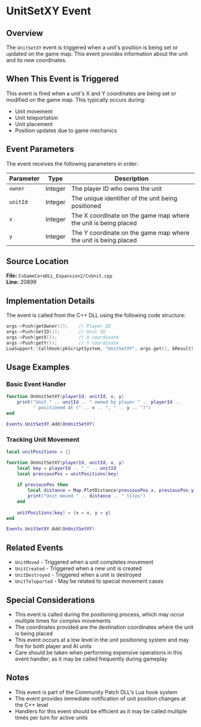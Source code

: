 # UnitSetXY Event

## Overview

The `UnitSetXY` event is triggered when a unit's position is being set or updated on the game map. This event provides information about the unit and its new coordinates.

## When This Event is Triggered

This event is fired when a unit's X and Y coordinates are being set or modified on the game map. This typically occurs during:
- Unit movement
- Unit teleportation
- Unit placement
- Position updates due to game mechanics

## Event Parameters

The event receives the following parameters in order:

| Parameter | Type | Description |
|-----------|------|-------------|
| `owner` | Integer | The player ID who owns the unit |
| `unitId` | Integer | The unique identifier of the unit being positioned |
| `x` | Integer | The X coordinate on the game map where the unit is being placed |
| `y` | Integer | The Y coordinate on the game map where the unit is being placed |

## Source Location

**File:** `CvGameCoreDLL_Expansion2/CvUnit.cpp`  
**Line:** 20899

## Implementation Details

The event is called from the C++ DLL using the following code structure:
```cpp
args->Push(getOwner());    // Player ID
args->Push(GetID());       // Unit ID  
args->Push(getX());        // X coordinate
args->Push(getY());        // Y coordinate
LuaSupport::CallHook(pkScriptSystem, "UnitSetXY", args.get(), bResult);
```

## Usage Examples

### Basic Event Handler
```lua
function OnUnitSetXY(playerId, unitId, x, y)
    print("Unit " .. unitId .. " owned by player " .. playerId .. 
          " positioned at (" .. x .. ", " .. y .. ")")
end

Events.UnitSetXY.Add(OnUnitSetXY)
```

### Tracking Unit Movement
```lua
local unitPositions = {}

function OnUnitSetXY(playerId, unitId, x, y)
    local key = playerId .. "_" .. unitId
    local previousPos = unitPositions[key]
    
    if previousPos then
        local distance = Map.PlotDistance(previousPos.x, previousPos.y, x, y)
        print("Unit moved " .. distance .. " tiles")
    end
    
    unitPositions[key] = {x = x, y = y}
end

Events.UnitSetXY.Add(OnUnitSetXY)
```

## Related Events

- `UnitMoved` - Triggered when a unit completes movement
- `UnitCreated` - Triggered when a new unit is created
- `UnitDestroyed` - Triggered when a unit is destroyed
- `UnitTeleported` - May be related to special movement cases

## Special Considerations

- This event is called during the positioning process, which may occur multiple times for complex movements
- The coordinates provided are the destination coordinates where the unit is being placed
- This event occurs at a low level in the unit positioning system and may fire for both player and AI units
- Care should be taken when performing expensive operations in this event handler, as it may be called frequently during gameplay

## Notes

- This event is part of the Community Patch DLL's Lua hook system
- The event provides immediate notification of unit position changes at the C++ level
- Handlers for this event should be efficient as it may be called multiple times per turn for active units